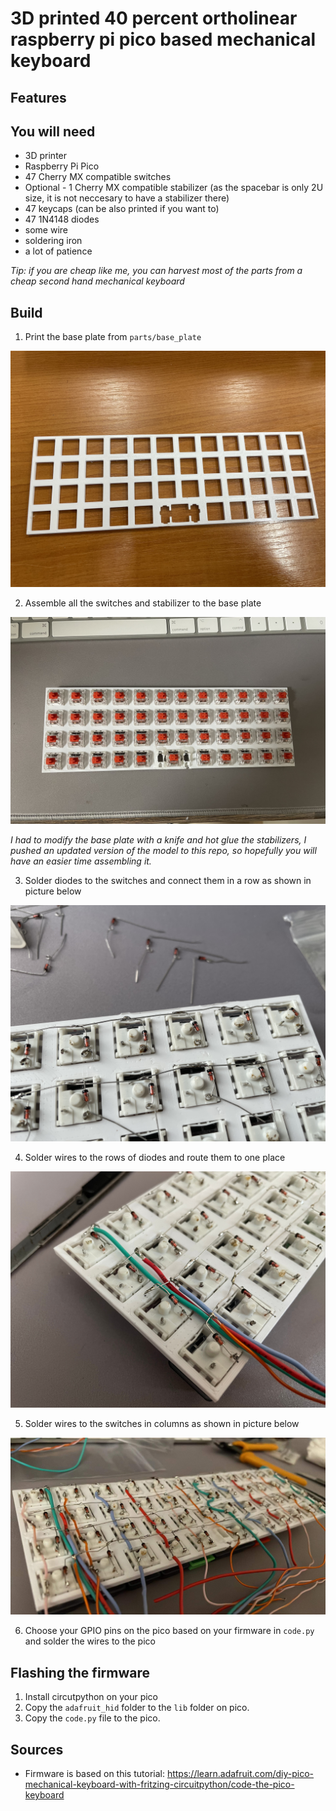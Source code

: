 # 3D printed 40 percent ortholinear raspberry pi pico based mechanical keyboard

## Features

## You will need

- 3D printer
- Raspberry Pi Pico
- 47 Cherry MX compatible switches
- Optional - 1 Cherry MX compatible stabilizer (as the spacebar is only 2U size, it is not neccesary to have a stabilizer there)
- 47 keycaps (can be also printed if you want to)
- 47 1N4148 diodes
- some wire
- soldering iron
- a lot of patience

*Tip: if you are cheap like me, you can harvest most of the parts from a cheap second hand mechanical keyboard*

## Build

1. Print the base plate from `parts/base_plate`

![base_plate](./images/base_plate.jpg)

2. Assemble all the switches and stabilizer to the base plate

![switches](./images/switches.jpg)

*I had to modify the base plate with a knife and hot glue the stabilizers, I pushed an updated version of the model to this repo, so hopefully you will have an easier time assembling it.*

3. Solder diodes to the switches and connect them in a row as shown in picture below

![diodes](./images/diodes.jpg)

4. Solder wires to the rows of diodes and route them to one place

![wires](./images/wires.jpg)

5. Solder wires to the switches in columns as shown in picture below

![wires](./images/wires2.jpg)

6. Choose your GPIO pins on the pico based on your firmware in `code.py` and solder the wires to the pico

## Flashing the firmware

1. Install circutpython on your pico
2. Copy the `adafruit_hid` folder to the `lib` folder on pico.
3. Copy the `code.py` file to the pico.

## Sources

- Firmware is based on this tutorial: https://learn.adafruit.com/diy-pico-mechanical-keyboard-with-fritzing-circuitpython/code-the-pico-keyboard